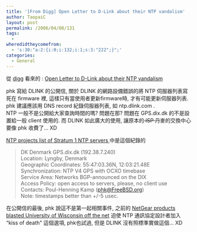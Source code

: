 ```yaml
---
title: '[From Digg] Open Letter to D-Link about their NTP vandalism'
author: TaopaiC
layout: post
permalink: /2006/04/08/131
tags:
  - 
wheredidtheycomefrom:
  - 's:30:"a:2:{i:0;i:132;i:1;s:3:"222";}";'
categories:
  - General
---
```

從 [digg][1] 看來的 : [Open Letter to D-Link about their NTP vandalism][2]

phk 寫給 DLINK 的公開信, 關於 DLINK 的網路設備錯誤的將 NTP 伺服器列表寫死在 firmware 裡, 這樣只有當使用者更新firmware時, 才有可能更新伺服器列表. phk 建議應該用 DNS record 紀錄伺服器列表, 如 ntp.dlink.com .  
NTP 一般不是公開給大家查詢時間的嗎? 問題在那? 問題在 GPS.dix.dk 的不是設置給一般 client 使用的. 而 DLINK 如此廣大的使用, 讓原本的<del> ISP </del> <insert>丹麥的交換中心</insert>要像 phk 收費了&#8230; XD  
<!--more-->

  
[NTP projects list of Stratum 1 NTP servers ][3]中是這個紀錄的

> DK Denmark GPS.dix.dk (192.38.7.240)  
> Location: Lyngby, Denmark  
> Geographic Coordinates: 55:47:03.36N, 12:03:21.48E  
> Synchronization: NTP V4 GPS with OCXO timebase  
> Service Area: Networks BGP-announced on the DIX  
> Access Policy: open access to servers, please, no client use  
> Contacts: Poul-Henning Kamp (phk@FreeBSD.org)  
> Note: timestamps better than +/-5 usec. 

在公開信的最後, phk 說這不是第一起相關事件, 之前的 [NetGear products blasted University of Wisconsin off the net][4] 迫使 NTP 通訊協定設計者加入 &#8220;kiss of death" 這個選項, phk也試過, 但是 DLINK 沒有照標準實做這個&#8230; XD

 [1]: http://www.digg.com
 [2]: http://digg.com/hardware/Open_Letter_to_D-Link_about_their_NTP_vandalism
 [3]: http://www.eecis.udel.edu/~mills/ntp/clock1a.html
 [4]: http://www.cs.wisc.edu/~plonka/netgear-sntp/